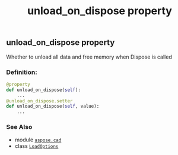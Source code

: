 ﻿---
title: unload_on_dispose property
second_title: Aspose.CAD for Python via .NET API References
description: 
type: docs
weight: 110
url: /python-net/aspose.cad/loadoptions/unload_on_dispose/
is_root: false
---

## unload_on_dispose property


Whether to unload all data and free memory when Dispose is called
### Definition:
```python
@property
def unload_on_dispose(self):
    ...
@unload_on_dispose.setter
def unload_on_dispose(self, value):
    ...
```

### See Also
* module [`aspose.cad`](../../)
* class [`LoadOptions`](/cad/python-net/aspose.cad/loadoptions)

